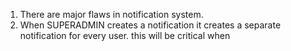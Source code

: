 1. There are major flaws in notification system.
2. When SUPERADMIN creates a notification it creates a separate notification for every user. this will be critical when 